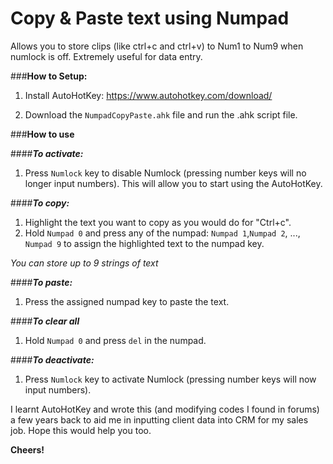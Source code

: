 # Copy & Paste text using Numpad

Allows you to store clips (like ctrl+c  and ctrl+v) to Num1 to Num9 when numlock is off.
Extremely useful for data entry.


###**How to Setup:**
1) Install AutoHotKey: https://www.autohotkey.com/download/

2) Download the `NumpadCopyPaste.ahk` file and run the .ahk script file.


###**How to use**


####**_To activate:_**
1) Press `Numlock` key to disable Numlock (pressing number keys will no longer input numbers). This will allow you to start using the AutoHotKey.


####**_To copy:_**
1) Highlight the text you want to copy as you would do for "Ctrl+c".
2) Hold `Numpad 0` and press any of the numpad: `Numpad 1`,`Numpad 2`, ..., `Numpad 9` to assign the highlighted text to the numpad key.


_You can store up to 9 strings of text_


####**_To paste:_**
1) Press the assigned numpad key to paste the text.


####**_To clear all_**
1) Hold `Numpad 0` and press `del` in the numpad.


####**_To deactivate:_**
1) Press `Numlock` key to activate Numlock (pressing number keys will now input numbers).


I learnt AutoHotKey and wrote this (and modifying codes I found in forums) a few years back to aid me in inputting client data into CRM for my sales job. Hope this would help you too.

**Cheers!**
